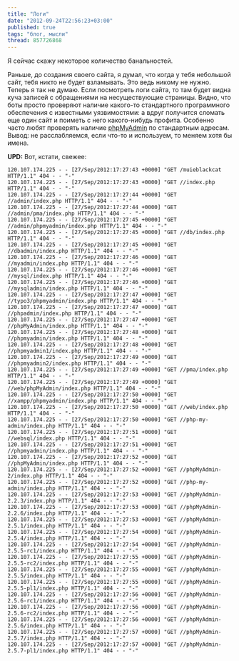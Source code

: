 ```yaml
---
title: "Логи"
date: "2012-09-24T22:56:23+03:00"
published: true
tags: "блог, мысли"
thread: 857726868
---
```


Я сейчас скажу некоторое количество банальностей.

Раньше, до создания своего сайта, я думал, что когда у тебя небольшой сайт, тебя никто не будет взламывать. Это ведь
никому не нужно. Теперь я так не думаю. Если посмотреть логи сайта, то там будет видна куча записей с обращениями
на несуществующие страницы. Видно, что боты просто проверяют наличие какого-то стандартного программного обеспечения
с известными уязвимостями: a вдруг получится сломать еще один сайт и поиметь с него какого-нибудь профита. Особенно
часто любят проверять наличие [phpMyAdmin](http://www.phpmyadmin.net/home_page/index.php) по стандартным адресам.
Вывод: не расслабляемся, если что-то и используем, то меняем хотя бы имена.

**UPD:** Вот, кстати, свежее:

~~~~~
120.107.174.225 - - [27/Sep/2012:17:27:43 +0000] "GET /muieblackcat HTTP/1.1" 404 - - "-"
120.107.174.225 - - [27/Sep/2012:17:27:43 +0000] "GET //index.php HTTP/1.1" 404 - - "-"
120.107.174.225 - - [27/Sep/2012:17:27:44 +0000] "GET //admin/index.php HTTP/1.1" 404 - - "-"
120.107.174.225 - - [27/Sep/2012:17:27:44 +0000] "GET //admin/pma/index.php HTTP/1.1" 404 - - "-"
120.107.174.225 - - [27/Sep/2012:17:27:45 +0000] "GET //admin/phpmyadmin/index.php HTTP/1.1" 404 - - "-"
120.107.174.225 - - [27/Sep/2012:17:27:45 +0000] "GET //db/index.php HTTP/1.1" 404 - - "-"
120.107.174.225 - - [27/Sep/2012:17:27:45 +0000] "GET //dbadmin/index.php HTTP/1.1" 404 - - "-"
120.107.174.225 - - [27/Sep/2012:17:27:46 +0000] "GET //myadmin/index.php HTTP/1.1" 404 - - "-"
120.107.174.225 - - [27/Sep/2012:17:27:46 +0000] "GET //mysql/index.php HTTP/1.1" 404 - - "-"
120.107.174.225 - - [27/Sep/2012:17:27:46 +0000] "GET //mysqladmin/index.php HTTP/1.1" 404 - - "-"
120.107.174.225 - - [27/Sep/2012:17:27:47 +0000] "GET //typo3/phpmyadmin/index.php HTTP/1.1" 404 - - "-"
120.107.174.225 - - [27/Sep/2012:17:27:47 +0000] "GET //phpadmin/index.php HTTP/1.1" 404 - - "-"
120.107.174.225 - - [27/Sep/2012:17:27:47 +0000] "GET //phpMyAdmin/index.php HTTP/1.1" 404 - - "-"
120.107.174.225 - - [27/Sep/2012:17:27:48 +0000] "GET //phpmyadmin/index.php HTTP/1.1" 404 - - "-"
120.107.174.225 - - [27/Sep/2012:17:27:48 +0000] "GET //phpmyadmin1/index.php HTTP/1.1" 404 - - "-"
120.107.174.225 - - [27/Sep/2012:17:27:49 +0000] "GET //phpmyadmin2/index.php HTTP/1.1" 404 - - "-"
120.107.174.225 - - [27/Sep/2012:17:27:49 +0000] "GET //pma/index.php HTTP/1.1" 404 - - "-"
120.107.174.225 - - [27/Sep/2012:17:27:49 +0000] "GET //web/phpMyAdmin/index.php HTTP/1.1" 404 - - "-"
120.107.174.225 - - [27/Sep/2012:17:27:50 +0000] "GET //xampp/phpmyadmin/index.php HTTP/1.1" 404 - - "-"
120.107.174.225 - - [27/Sep/2012:17:27:50 +0000] "GET //web/index.php HTTP/1.1" 404 - - "-"
120.107.174.225 - - [27/Sep/2012:17:27:50 +0000] "GET //php-my-admin/index.php HTTP/1.1" 404 - - "-"
120.107.174.225 - - [27/Sep/2012:17:27:51 +0000] "GET //websql/index.php HTTP/1.1" 404 - - "-"
120.107.174.225 - - [27/Sep/2012:17:27:51 +0000] "GET //phpmyadmin/index.php HTTP/1.1" 404 - - "-"
120.107.174.225 - - [27/Sep/2012:17:27:52 +0000] "GET //phpMyAdmin/index.php HTTP/1.1" 404 - - "-"
120.107.174.225 - - [27/Sep/2012:17:27:52 +0000] "GET //phpMyAdmin-2/index.php HTTP/1.1" 404 - - "-"
120.107.174.225 - - [27/Sep/2012:17:27:52 +0000] "GET //php-my-admin/index.php HTTP/1.1" 404 - - "-"
120.107.174.225 - - [27/Sep/2012:17:27:53 +0000] "GET //phpMyAdmin-2.2.3/index.php HTTP/1.1" 404 - - "-"
120.107.174.225 - - [27/Sep/2012:17:27:53 +0000] "GET //phpMyAdmin-2.2.6/index.php HTTP/1.1" 404 - - "-"
120.107.174.225 - - [27/Sep/2012:17:27:53 +0000] "GET //phpMyAdmin-2.5.1/index.php HTTP/1.1" 404 - - "-"
120.107.174.225 - - [27/Sep/2012:17:27:54 +0000] "GET //phpMyAdmin-2.5.4/index.php HTTP/1.1" 404 - - "-"
120.107.174.225 - - [27/Sep/2012:17:27:54 +0000] "GET //phpMyAdmin-2.5.5-rc1/index.php HTTP/1.1" 404 - - "-"
120.107.174.225 - - [27/Sep/2012:17:27:55 +0000] "GET //phpMyAdmin-2.5.5-rc2/index.php HTTP/1.1" 404 - - "-"
120.107.174.225 - - [27/Sep/2012:17:27:55 +0000] "GET //phpMyAdmin-2.5.5/index.php HTTP/1.1" 404 - - "-"
120.107.174.225 - - [27/Sep/2012:17:27:55 +0000] "GET //phpMyAdmin-2.5.5-pl1/index.php HTTP/1.1" 404 - - "-"
120.107.174.225 - - [27/Sep/2012:17:27:56 +0000] "GET //phpMyAdmin-2.5.6-rc1/index.php HTTP/1.1" 404 - - "-"
120.107.174.225 - - [27/Sep/2012:17:27:56 +0000] "GET //phpMyAdmin-2.5.6-rc2/index.php HTTP/1.1" 404 - - "-"
120.107.174.225 - - [27/Sep/2012:17:27:56 +0000] "GET //phpMyAdmin-2.5.6/index.php HTTP/1.1" 404 - - "-"
120.107.174.225 - - [27/Sep/2012:17:27:57 +0000] "GET //phpMyAdmin-2.5.7/index.php HTTP/1.1" 404 - - "-"
120.107.174.225 - - [27/Sep/2012:17:27:57 +0000] "GET //phpMyAdmin-2.5.7-pl1/index.php HTTP/1.1" 404 - - "-"
~~~~~
